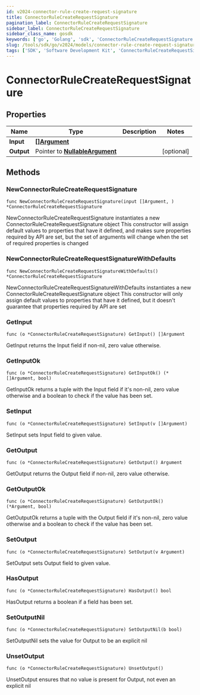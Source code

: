 ```yaml
---
id: v2024-connector-rule-create-request-signature
title: ConnectorRuleCreateRequestSignature
pagination_label: ConnectorRuleCreateRequestSignature
sidebar_label: ConnectorRuleCreateRequestSignature
sidebar_class_name: gosdk
keywords: ['go', 'Golang', 'sdk', 'ConnectorRuleCreateRequestSignature', 'V2024ConnectorRuleCreateRequestSignature'] 
slug: /tools/sdk/go/v2024/models/connector-rule-create-request-signature
tags: ['SDK', 'Software Development Kit', 'ConnectorRuleCreateRequestSignature', 'V2024ConnectorRuleCreateRequestSignature']
---
```


# ConnectorRuleCreateRequestSignature

## Properties

Name | Type | Description | Notes
------------ | ------------- | ------------- | -------------
**Input** | [**[]Argument**](argument) |  | 
**Output** | Pointer to [**NullableArgument**](argument) |  | [optional] 

## Methods

### NewConnectorRuleCreateRequestSignature

`func NewConnectorRuleCreateRequestSignature(input []Argument, ) *ConnectorRuleCreateRequestSignature`

NewConnectorRuleCreateRequestSignature instantiates a new ConnectorRuleCreateRequestSignature object
This constructor will assign default values to properties that have it defined,
and makes sure properties required by API are set, but the set of arguments
will change when the set of required properties is changed

### NewConnectorRuleCreateRequestSignatureWithDefaults

`func NewConnectorRuleCreateRequestSignatureWithDefaults() *ConnectorRuleCreateRequestSignature`

NewConnectorRuleCreateRequestSignatureWithDefaults instantiates a new ConnectorRuleCreateRequestSignature object
This constructor will only assign default values to properties that have it defined,
but it doesn't guarantee that properties required by API are set

### GetInput

`func (o *ConnectorRuleCreateRequestSignature) GetInput() []Argument`

GetInput returns the Input field if non-nil, zero value otherwise.

### GetInputOk

`func (o *ConnectorRuleCreateRequestSignature) GetInputOk() (*[]Argument, bool)`

GetInputOk returns a tuple with the Input field if it's non-nil, zero value otherwise
and a boolean to check if the value has been set.

### SetInput

`func (o *ConnectorRuleCreateRequestSignature) SetInput(v []Argument)`

SetInput sets Input field to given value.


### GetOutput

`func (o *ConnectorRuleCreateRequestSignature) GetOutput() Argument`

GetOutput returns the Output field if non-nil, zero value otherwise.

### GetOutputOk

`func (o *ConnectorRuleCreateRequestSignature) GetOutputOk() (*Argument, bool)`

GetOutputOk returns a tuple with the Output field if it's non-nil, zero value otherwise
and a boolean to check if the value has been set.

### SetOutput

`func (o *ConnectorRuleCreateRequestSignature) SetOutput(v Argument)`

SetOutput sets Output field to given value.

### HasOutput

`func (o *ConnectorRuleCreateRequestSignature) HasOutput() bool`

HasOutput returns a boolean if a field has been set.

### SetOutputNil

`func (o *ConnectorRuleCreateRequestSignature) SetOutputNil(b bool)`

 SetOutputNil sets the value for Output to be an explicit nil

### UnsetOutput
`func (o *ConnectorRuleCreateRequestSignature) UnsetOutput()`

UnsetOutput ensures that no value is present for Output, not even an explicit nil

